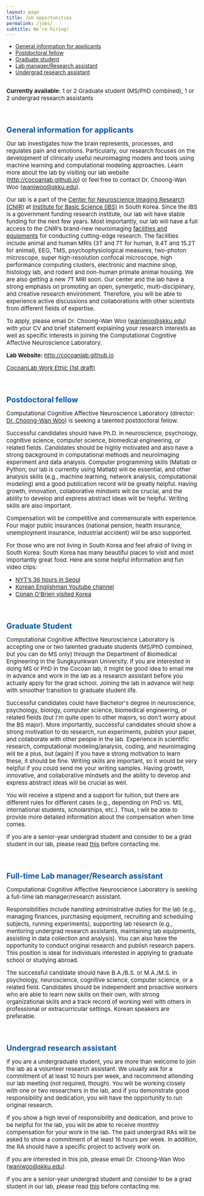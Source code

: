 ```yaml
---
layout: page
title: Job opportunities
permalink: /jobs/
subtitle: We're hiring!
---
```


<!--<span style="font-size: 13px !important; color: #BD0026;">February 2017 </span>-->
- <a href="#generalinfo">General information for applicants</a>
- <a href="#postdoc">Postdoctoral fellow</a>
- <a href="#gradstudent">Graduate student</a>
- <a href="#labmanager">Lab manager/Research assistant</a>
- <a href="#undergrad">Undergrad research assistant</a>

<br>
<span style="font-size: 15px !important;"><b>Currently available</b>: 1 or 2 Graduate student (MS/PhD combined), 1 or 2 undergrad research assistants</span>

<p id="generalinfo"></p>

<br>
<br> 

<b><span style="font-size: 20px !important; color: #0055A9;">General information for applicants</span></b>

<span style="font-size: 15px !important;">Our lab investigates how the brain represents, processes, and regulates pain and emotions. Particularly, our research focuses on the development of clinically useful neuroimaging models and tools using machine learning and computational modeling approaches. Learn more about the lab by visiting our lab website (<a href="http://cocoanlab.github.io">http://cocoanlab.github.io</a>) or feel free to contact Dr. Choong-Wan Woo (<a href="mailto:waniwoo@skku.edu">waniwoo@skku.edu</a>).</span>

<span style="font-size: 15px !important;">Our lab is a part of the <a href="http://cnir.ibs.re.kr/html/cnir_en/">Center for Neuroscience Imaging Research (CNIR)</a> at <a href="https://www.ibs.re.kr">Institute for Basic Science (IBS)</a> in South Korea. Since the IBS is a government funding research institute, our lab will have stable funding for the next few years. Most importantly, our lab will have a full access to the CNIR’s brand-new neuroimaging <a href="http://cnir.ibs.re.kr/_prog/equipments/?&site_dvs_cd=cnir_en&menu_dvs_cd=050101">facilities and equipments</a> for conducting cutting-edge research. The facilities include animal and human MRIs (3T and 7T for human, 9.4T and 15.2T for animal), EEG, TMS, psychophysiological measures, two-photon microscope, super high-resolution confocal microscope, high performance computing clusters, electronic and machine shop, histology lab, and rodent and non-human primate animal housing. We are also getting a new 7T MRI soon. Our center and the lab have a strong emphasis on promoting an open, synergetic, multi-disciplinary, and creative research environment. Therefore, you will be able to experience active discussions and collaborations with other scientists from different fields of expertise.</span>

<p><span style="font-size: 15px !important;">To apply, please email Dr. Choong-Wan Woo (<a href="mailto:waniwoo@skku.edu">waniwoo@skku.edu</a>) with your CV and brief statement explaining your research interests as well as specific interests in joining the Computational Cognitive Affective Neuroscience Laboratory. </span></p>

<span style="font-size: 15px !important;"><b>Lab Website:</b> <a href="http://cocoanlab.github.io">http://cocoanlab.github.io</a></span>

<span style="font-size: 15px !important;">[CocoanLab Work Ethic (1st draft)](/jobs/Cocoan_Work_Ethic.pdf)</span>

<p id="postdoc"></p>

<br>
<br> 

<b><span style="font-size: 20px !important; color: #0055A9;">Postdoctoral fellow</span></b>

<span style="font-size: 15px !important;">Computational Cognitive Affective Neuroscience Laboratory (director: <a href="/people/#Wani">Dr. Choong-Wan Woo</a>) is seeking a talented postdoctoral fellow.</span>  

<span style="font-size: 15px !important;">Successful candidates should have Ph.D. in neuroscience, psychology, cognitive science, computer science, biomedical engineering, or related fields. Candidates should be highly motivated and also have a strong background in computational methods and neuroimaging experiment and data analysis. Computer programming skills (Matlab or Python; our lab is currently using Matlab) will be essential, and other analysis skills (e.g., machine learning, network analysis, computational modeling) and a good publication record will be greatly helpful. Having growth, innovation, collaborative mindsets will be crucial, and the ability to develop and express abstract ideas will be helpful. Writing skills are also important.</span>

<span style="font-size: 15px !important;">Compensation will be competitive and commensurate with experience. Four major public insurances (national pension, health insurance, unemployment insurance, industrial accident) will be also supported.</span>

<span style="font-size: 15px !important;">For those who are not living in South Korea and feel afraid of living in South Korea: South Korea has many beautiful places to visit and most importantly great food. Here are some helpful information and fun	 video clips:</span>

- <span style="font-size: 15px !important;"><a href="https://www.nytimes.com/interactive/2016/07/15/travel/what-to-do-36-hours-in-seoul.html?_r=0">NYT’s 36 hours in Seoul</a></span>
- <span style="font-size: 15px !important;"><a href="https://www.youtube.com/user/koreanenglishman">Korean Englishman Youtube channel</a></span>
- <span style="font-size: 15px !important;"><a href="https://www.youtube.com/playlist?list=PLVL8S3lUHf0RvCcVJRVh8IWUDaIL50xnI">Conan O'Brien visited Korea</a></span>



<p id="gradstudent"></p>

<br>
<br>

<b><span style="font-size: 20px !important; color: #0055A9;">Graduate Student</span></b>

<span style="font-size: 15px !important;">Computational Cognitive Affective Neuroscience Laboratory is accepting one or two talented graduate students (MS/PhD combined, but you can do MS only) through the Department of Biomedical Engineering in the Sungkyunkwan University. If you are interested in doing MS or PhD in the Cocoan lab, it might be good idea to email me in advance and work in the lab as a research assistant before you actually apply for the grad school. Joining the lab in advance will help with smoother transition to graduate student life.</span> 

<span style="font-size: 15px !important;">Successful candidates could have Bachelor's degree in neuroscience, psychology, biology, computer science, biomedical engineering, or related fields (but I'm quite open to other majors, so don't worry about the BS major). More importantly, successful candidates should show a strong motivation to do research, run experiments, publish your paper, and collaborate with other people in the lab. Experience in scientific research, computational modeling/analysis, coding, and neuroimaging will be a plus, but (again) if you have a strong motivation to learn these, it should be fine. Writing skills are important, so it would be very helpful if you could send me your writing samples. Having growth, innovative, and collaborative mindsets and the ability to develop and express abstract ideas will be crucial as well.</span> 

<span style="font-size: 15px !important;">You will receive a stipend and a support for tuition, but there are different rules for different cases (e.g., depending on PhD vs. MS, international students, scholarships, etc.). Thus, I will be able to provide more detailed information about the compensation when time comes. </span>

<span style="font-size: 15px !important;">If you are a senior-year undergrad student and consider to be a grad student in our lab, please read [this](/jobs/senior) before contacting me.

<p id="labmanager"></p>

<br>
<br>

<b><span style="font-size: 20px !important; color: #0055A9;">Full-time Lab manager/Research assistant</span></b>

<span style="font-size: 15px !important;">Computational Cognitive Affective Neuroscience Laboratory is seeking a full-time lab manager/research assistant.</span>

<span style="font-size: 15px !important;">Responsibilities include handling administrative duties for the lab (e.g., managing finances, purchasing equipment, recruiting and scheduling subjects, running experiments), supporting lab research (e.g., mentoring undergrad research assistants, maintaining lab equipments, assisting in data collection and analysis). You can also have the opportunity to conduct original research and publish research papers. This position is ideal for individuals interested in applying to graduate school or studying abroad.</span>

<span style="font-size: 15px !important;">The successful candidate should have B.A./B.S. or M.A./M.S. in psychology, neuroscience, cognitive science, computer science, or a related field. Candidates should be independent and proactive workers who are able to learn new skills on their own, with strong organizational skills and a track record of working well with others in professional or extracurricular settings. Korean speakers are preferable. </span>

<br>
<br>
<p id="undergrad"></p>

<b><span style="font-size: 20px !important; color: #0055A9;">Undergrad research assistant</span></b>

<span style="font-size: 15px !important;">If you are a undergraduate student, you are more than welcome to join the lab as a volunteer research assistant. We usually ask for a commitment of at least 10 hours per week, and recommend attending our lab meeting (not required, though). You will be working closely with one or two researchers in the lab, and if you demonstrate good responsibility and dedication, you will have the opportunity to run original research. </span>  

<span style="font-size: 15px !important;">If you show a high level of responsibility and dedication, and prove to be helpful for the lab, you will be able to receive monthly compensation for your work in the lab. The paid undergrad RAs will be asked to show a commitment of at least 16 hours per week. In addition, the RA should have a specific project to actively work on.</span>

<span style="font-size: 15px !important;">If you are interested in this job, please email Dr. Choong-Wan Woo (<a href="mailto:waniwoo@skku.edu">waniwoo@skku.edu</a>).</span>

<span style="font-size: 15px !important;">If you are a senior-year undergrad student and consider to be a grad student in our lab, please read [this](/jobs/senior) before contacting me.